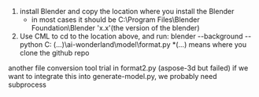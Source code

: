 1. install Blender and copy the location where you install the Blender
    * in most cases it should be C:\Program Files\Blender Foundation\Blender 'x.x'(the version of the blender)
2. Use CML to cd to the location above, and run:
    blender --background --python C: (...)\ai-wonderland\model\format.py
    *(...) means where you clone the github repo

another file conversion tool trial in format2.py (aspose-3d but failed)
if we want to integrate this into generate-model.py, we probably need subprocess